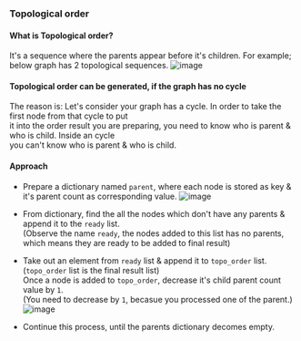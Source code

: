 ### Topological order
#### What is Topological order?
It's a sequence where the parents appear before it's children.
For example; below graph has 2 topological sequences.
![image](https://github.com/user-attachments/assets/788e8845-d114-49d2-a054-9b4faffa28cd)

#### Topological order can be generated, if the graph has no cycle
The reason is: Let's consider your graph has a cycle. In order to take the first node from that cycle to put</br>
it into the order result you are preparing, you need to know who is parent & who is child. Inside an cycle</br>
you can't know who is parent & who is child.

#### Approach
- Prepare a dictionary named `parent`, where each node is stored as key & it's parent count as corresponding value.
  ![image](https://github.com/user-attachments/assets/52efac5a-fa91-47d5-8f8e-c337e1560b0f)
- From dictionary, find the all the nodes which don't have any parents & append it to the `ready` list.</br>
  (Observe the name `ready`, the nodes added to this list has no parents, which means they are ready to be added to final result)</br>
- Take out an element from `ready` list & append it to `topo_order` list.</br>
  (`topo_order` list is the final result list)</br>
  Once a node is added to `topo_order`, decrease it's child parent count value by `1`.</br>
  (You need to decrease by `1`, becasue you processed one of the parent.)   
![image](https://github.com/user-attachments/assets/3bec783f-1316-43a3-a8df-1e1ac593657b)

- Continue this process, until the parents dictionary decomes empty.
